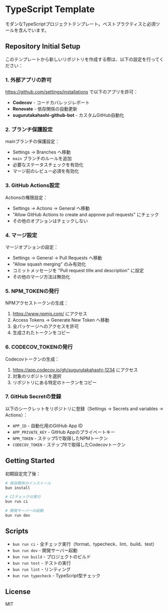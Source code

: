 # TypeScript Template

モダンなTypeScriptプロジェクトテンプレート。ベストプラクティスと必須ツールを含んでいます。

## Repository Initial Setup

このテンプレートから新しいリポジトリを作成する際は、以下の設定を行ってください：

### 1. 外部アプリの許可

https://github.com/settings/installations で以下のアプリを許可：
- **Codecov** - コードカバレッジレポート
- **Renovate** - 依存関係の自動更新
- **sugurutakahashi-github-bot** - カスタムGitHub自動化

### 2. ブランチ保護設定

mainブランチの保護設定：
- Settings → Branches へ移動
- `main` ブランチのルールを追加
- 必要なステータスチェックを有効化
- マージ前のレビュー必須を有効化

### 3. GitHub Actions設定

Actionsの権限設定：
- Settings → Actions → General へ移動
- "Allow GitHub Actions to create and approve pull requests" にチェック
- その他のオプションはチェックしない

### 4. マージ設定

マージオプションの設定：
- Settings → General → Pull Requests へ移動
- "Allow squash merging" のみ有効化
- コミットメッセージを "Pull request title and description" に設定
- その他のマージ方法は無効化

### 5. NPM_TOKENの発行

NPMアクセストークンの生成：
1. https://www.npmjs.com/ にアクセス
2. Access Tokens → Generate New Token へ移動
3. 全パッケージへのアクセスを許可
4. 生成されたトークンをコピー

### 6. CODECOV_TOKENの発行

Codecovトークンの生成：
1. https://app.codecov.io/gh/sugurutakahashi-1234 にアクセス
2. 対象のリポジトリを選択
3. リポジトリにある特定のトークンをコピー

### 7. GitHub Secretの登録

以下のシークレットをリポジトリに登録（Settings → Secrets and variables → Actions）：
- `APP_ID` - 自動化用のGitHub App ID
- `APP_PRIVATE_KEY` - GitHub Appのプライベートキー
- `NPM_TOKEN` - ステップ5で取得したNPMトークン
- `CODECOV_TOKEN` - ステップ6で取得したCodecovトークン

## Getting Started

初期設定完了後：

```bash
# 依存関係のインストール
bun install

# CIチェックの実行
bun run ci

# 開発サーバーの起動
bun run dev
```

## Scripts

- `bun run ci` - 全チェック実行（format、typecheck、lint、build、test）
- `bun run dev` - 開発サーバー起動
- `bun run build` - プロジェクトのビルド
- `bun run test` - テストの実行
- `bun run lint` - リンティング
- `bun run typecheck` - TypeScript型チェック

## License

MIT